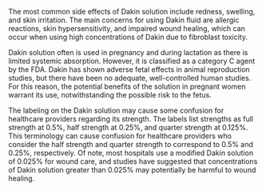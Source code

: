 The most common side effects of Dakin solution include redness, swelling, and skin irritation. The main concerns for using Dakin fluid are allergic reactions, skin hypersensitivity, and impaired wound healing, which can occur when using high concentrations of Dakin due to fibroblast toxicity.

Dakin solution often is used in pregnancy and during lactation as there is limited systemic absorption. However, it is classified as a category C agent by the FDA. Dakin has shown adverse fetal effects in animal reproduction studies, but there have been no adequate, well-controlled human studies. For this reason, the potential benefits of the solution in pregnant women warrant its use, notwithstanding the possible risk to the fetus.

The labeling on the Dakin solution may cause some confusion for healthcare providers regarding its strength. The labels list strengths as full strength at 0.5%, half strength at 0.25%, and quarter strength at 0.125%. This terminology can cause confusion for healthcare providers who consider the half strength and quarter strength to correspond to 0.5% and 0.25%, respectively. Of note, most hospitals use a modified Dakin solution of 0.025% for wound care, and studies have suggested that concentrations of Dakin solution greater than 0.025% may potentially be harmful to wound healing.